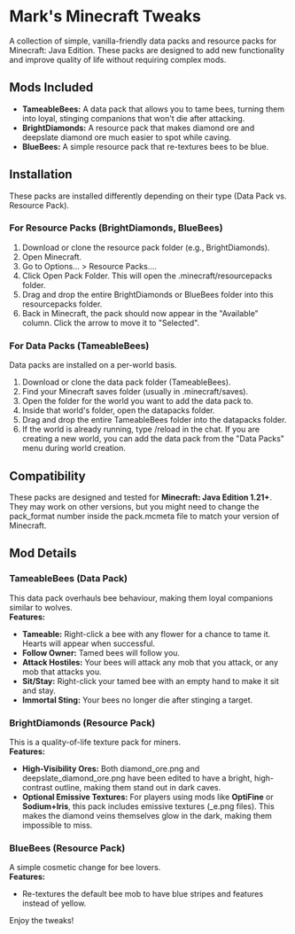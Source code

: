 # **Mark's Minecraft Tweaks**

A collection of simple, vanilla-friendly data packs and resource packs for Minecraft: Java Edition. These packs are designed to add new functionality and improve quality of life without requiring complex mods.

## **Mods Included**

* **TameableBees:** A data pack that allows you to tame bees, turning them into loyal, stinging companions that won't die after attacking.  
* **BrightDiamonds:** A resource pack that makes diamond ore and deepslate diamond ore much easier to spot while caving.  
* **BlueBees:** A simple resource pack that re-textures bees to be blue.

## **Installation**

These packs are installed differently depending on their type (Data Pack vs. Resource Pack).

### **For Resource Packs (BrightDiamonds, BlueBees)**

1. Download or clone the resource pack folder (e.g., BrightDiamonds).  
2. Open Minecraft.  
3. Go to Options... \> Resource Packs....  
4. Click Open Pack Folder. This will open the .minecraft/resourcepacks folder.  
5. Drag and drop the entire BrightDiamonds or BlueBees folder into this resourcepacks folder.  
6. Back in Minecraft, the pack should now appear in the "Available" column. Click the arrow to move it to "Selected".

### **For Data Packs (TameableBees)**

Data packs are installed on a per-world basis.

1. Download or clone the data pack folder (TameableBees).  
2. Find your Minecraft saves folder (usually in .minecraft/saves).  
3. Open the folder for the world you want to add the data pack to.  
4. Inside that world's folder, open the datapacks folder.  
5. Drag and drop the entire TameableBees folder into the datapacks folder.  
6. If the world is already running, type /reload in the chat. If you are creating a new world, you can add the data pack from the "Data Packs" menu during world creation.

## **Compatibility**

These packs are designed and tested for **Minecraft: Java Edition 1.21+**.  
They may work on other versions, but you might need to change the pack\_format number inside the pack.mcmeta file to match your version of Minecraft.

## **Mod Details**

### **TameableBees (Data Pack)**

This data pack overhauls bee behaviour, making them loyal companions similar to wolves.  
**Features:**

* **Tameable:** Right-click a bee with any flower for a chance to tame it. Hearts will appear when successful.  
* **Follow Owner:** Tamed bees will follow you.  
* **Attack Hostiles:** Your bees will attack any mob that you attack, or any mob that attacks you.  
* **Sit/Stay:** Right-click your tamed bee with an empty hand to make it sit and stay.  
* **Immortal Sting:** Your bees no longer die after stinging a target.

### **BrightDiamonds (Resource Pack)**

This is a quality-of-life texture pack for miners.  
**Features:**

* **High-Visibility Ores:** Both diamond\_ore.png and deepslate\_diamond\_ore.png have been edited to have a bright, high-contrast outline, making them stand out in dark caves.  
* **Optional Emissive Textures:** For players using mods like **OptiFine** or **Sodium+Iris**, this pack includes emissive textures (\_e.png files). This makes the diamond veins themselves glow in the dark, making them impossible to miss.

### **BlueBees (Resource Pack)**

A simple cosmetic change for bee lovers.  
**Features:**

* Re-textures the default bee mob to have blue stripes and features instead of yellow.

Enjoy the tweaks\!
